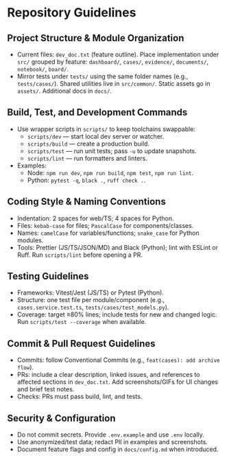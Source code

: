 # Repository Guidelines

## Project Structure & Module Organization
- Current files: `dev_doc.txt` (feature outline). Place implementation under `src/` grouped by feature: `dashboard/`, `cases/`, `evidence/`, `documents/`, `notebook/`, `board/`.
- Mirror tests under `tests/` using the same folder names (e.g., `tests/cases/`). Shared utilities live in `src/common/`. Static assets go in `assets/`. Additional docs in `docs/`.

## Build, Test, and Development Commands
- Use wrapper scripts in `scripts/` to keep toolchains swappable:
  - `scripts/dev` — start local dev server or watcher.
  - `scripts/build` — create a production build.
  - `scripts/test` — run unit tests; pass `-u` to update snapshots.
  - `scripts/lint` — run formatters and linters.
- Examples:
  - Node: `npm run dev`, `npm run build`, `npm test`, `npm run lint`.
  - Python: `pytest -q`, `black .`, `ruff check .`.

## Coding Style & Naming Conventions
- Indentation: 2 spaces for web/TS; 4 spaces for Python.
- Files: `kebab-case` for files; `PascalCase` for components/classes.
- Names: `camelCase` for variables/functions; `snake_case` for Python modules.
- Tools: Prettier (JS/TS/JSON/MD) and Black (Python); lint with ESLint or Ruff. Run `scripts/lint` before opening a PR.

## Testing Guidelines
- Frameworks: Vitest/Jest (JS/TS) or Pytest (Python).
- Structure: one test file per module/component (e.g., `cases.service.test.ts`, `tests/cases/test_models.py`).
- Coverage: target ≥80% lines; include tests for new and changed logic. Run `scripts/test --coverage` when available.

## Commit & Pull Request Guidelines
- Commits: follow Conventional Commits (e.g., `feat(cases): add archive flow`).
- PRs: include a clear description, linked issues, and references to affected sections in `dev_doc.txt`. Add screenshots/GIFs for UI changes and brief test notes.
- Checks: PRs must pass build, lint, and tests.

## Security & Configuration
- Do not commit secrets. Provide `.env.example` and use `.env` locally.
- Use anonymized/test data; redact PII in examples and screenshots.
- Document feature flags and config in `docs/config.md` when introduced.

